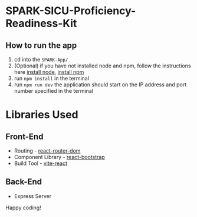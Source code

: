 # SPARK-SICU-Proficiency-Readiness-Kit

## How to run the app

1. cd into the `SPARK-App/`
2. (Optional) if you have not installed node and npm, follow the instructions here [install node](https://nodejs.org/en/download/), [install npm](https://docs.npmjs.com/downloading-and-installing-node-js-and-npm)
2. run `npm install` in the terminal 
3. run `npm run dev` the application should start on the IP address and port number specified in the terminal 

# Libraries Used

## Front-End
- Routing - [react-router-dom](https://reactrouter.com/en/main/start/tutorial#client-side-routing)
- Component Library - [react-bootstrap](https://react-bootstrap.github.io/components)
- Build Tool - [vite-react](https://vitejs.dev/guide/)

## Back-End
- Express Server

Happy coding!
